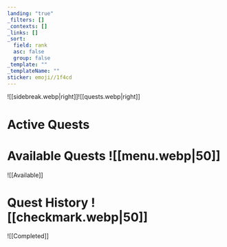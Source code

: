 ```yaml
---
landing: "true"
_filters: []
_contexts: []
_links: []
_sort:
  field: rank
  asc: false
  group: false
_template: ""
_templateName: ""
sticker: emoji//1f4cd
---
```

![[sidebreak.webp|right]]![[quests.webp|right]]
# Active Quests

# Available Quests ![[menu.webp|50]]
![[Available]]

# Quest History ![[checkmark.webp|50]]
![[Completed]]

